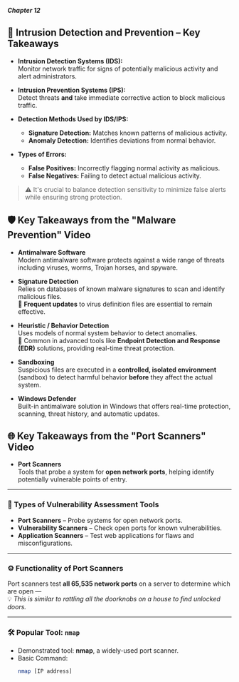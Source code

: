 ***Chapter 12*** 

## 🔐 Intrusion Detection and Prevention – Key Takeaways

- **Intrusion Detection Systems (IDS):**  
  Monitor network traffic for signs of potentially malicious activity and alert administrators.

- **Intrusion Prevention Systems (IPS):**  
  Detect threats **and** take immediate corrective action to block malicious traffic.

- **Detection Methods Used by IDS/IPS:**  
  - **Signature Detection:** Matches known patterns of malicious activity.  
  - **Anomaly Detection:** Identifies deviations from normal behavior.

- **Types of Errors:**  
  - **False Positives:** Incorrectly flagging normal activity as malicious.  
  - **False Negatives:** Failing to detect actual malicious activity.

> ⚠️ It's crucial to balance detection sensitivity to minimize false alerts while ensuring strong protection.



## 🛡️ Key Takeaways from the "Malware Prevention" Video

- **Antimalware Software**  
  Modern antimalware software protects against a wide range of threats including viruses, worms, Trojan horses, and spyware.

- **Signature Detection**  
  Relies on databases of known malware signatures to scan and identify malicious files.  
  🔄 **Frequent updates** to virus definition files are essential to remain effective.

- **Heuristic / Behavior Detection**  
  Uses models of normal system behavior to detect anomalies.  
  📌 Common in advanced tools like **Endpoint Detection and Response (EDR)** solutions, providing real-time threat protection.

- **Sandboxing**  
  Suspicious files are executed in a **controlled, isolated environment** (sandbox) to detect harmful behavior **before** they affect the actual system.

- **Windows Defender**  
  Built-in antimalware solution in Windows that offers real-time protection, scanning, threat history, and automatic updates.


## 🌐 Key Takeaways from the "Port Scanners" Video

- **Port Scanners**  
  Tools that probe a system for **open network ports**, helping identify potentially vulnerable points of entry.

---

### 🔧 Types of Vulnerability Assessment Tools

- **Port Scanners** – Probe systems for open network ports.  
- **Vulnerability Scanners** – Check open ports for known vulnerabilities.  
- **Application Scanners** – Test web applications for flaws and misconfigurations.

---

### ⚙️ Functionality of Port Scanners

Port scanners test **all 65,535 network ports** on a server to determine which are open —  
💡 *This is similar to rattling all the doorknobs on a house to find unlocked doors.*

---

### 🛠️ Popular Tool: `nmap`

- Demonstrated tool: **nmap**, a widely-used port scanner.
- Basic Command:  
  ```bash
  nmap [IP address]

